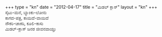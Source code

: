 +++
type   = "kn"
date   = "2012-04-17"
title  = "ಮಿಡಲ್ ಕ್ಲಾಸ್"
layout = "kn"
+++
ಸೈಟು-ಮನೆ, ಬ್ಯಾಂಕು-ಲೋನು \
ಕಾಗದ-ಪತ್ರ, ಕಾಯಿದೆ-ವಾಯಿದೆ \
ನೌಕರಿ-ಚಾಕರಿ, ಕೂಲಿ-ಕಾಸು \
ಮಿಡಲ್-ಕ್ಲಾಸ್ ಜನರ ಜೀವನವಾಯ್ತು 



